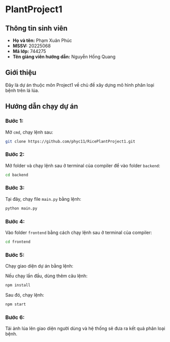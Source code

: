 # PlantProject1

## Thông tin sinh viên

- **Họ và tên:** Phạm Xuân Phúc
- **MSSV:** 20225068
- **Mã lớp:** 744275
- **Tên giảng viên hướng dẫn:** Nguyễn Hồng Quang

## Giới thiệu

Đây là dự án thuộc môn Project1 về chủ đề xây dựng mô hình phân loại bệnh trên lá lúa.

## Hướng dẫn chạy dự án

### Bước 1:

Mở `cmd`, chạy lệnh sau:

```bash
git clone https://github.com/phyc11/RicePlantProject1.git
```

### Bước 2:

Mở folder và chạy lệnh sau ở terminal của compiler để vào folder `backend`:

```bash
cd backend
```

### Bước 3:

Tại đây, chạy file `main.py` bằng lệnh:

```bash
python main.py
```

### Bước 4:

Vào folder `frontend` bằng cách chạy lệnh sau ở terminal của compiler:

```bash
cd frontend
```

### Bước 5:

Chạy giao diện dự án bằng lệnh:

Nếu chạy lần đầu, dùng thêm câu lệnh:

```bash
npm install
```

Sau đó, chạy lệnh:

```bash
npm start
```

### Bước 6:

Tải ảnh lúa lên giao diện người dùng và hệ thống sẽ đưa ra kết quả phân loại bệnh.

